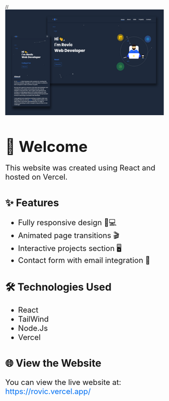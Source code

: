 <!DOCTYPE html>
<html>
  <head>
   //
  </head>
  <body>
    <img src="./src/image/previewPortFolio.jpg" alt="Preview of Portfolio Design">
    <h1 style="font-size: 48px; margin-bottom: 24px;">👋 Welcome </h1>
    <p style="font-size: 24px;">This website was created using React and hosted on Vercel.</p>
    <h2 style="font-size: 32px; margin-top: 48px;">✨ Features</h2>
    <ul style="font-size: 24px;">
      <li>Fully responsive design 📱💻</li>
      <li>Animated page transitions 🎬</li>
      <li>Interactive projects section 🖥️</li>
      <li>Contact form with email integration 📨</li>
    </ul>
    <h2 style="font-size: 32px; margin-top: 48px;">🛠️ Technologies Used</h2>
    <ul style="font-size: 24px;">
      <li>React</li>
      <li>TailWind</li>
       <li>Node.Js</li>
      <li>Vercel</li>
    </ul>
    <h2 style="font-size: 32px; margin-top: 48px;">🌐 View the Website</h2>
    <p style="font-size: 24px;">You can view the live website at: <a href="https://rovic.vercel.app/" style="color: #0070f3; text-decoration: none;">https://rovic.vercel.app/</a></p>
   
  
  </body>
</html>
